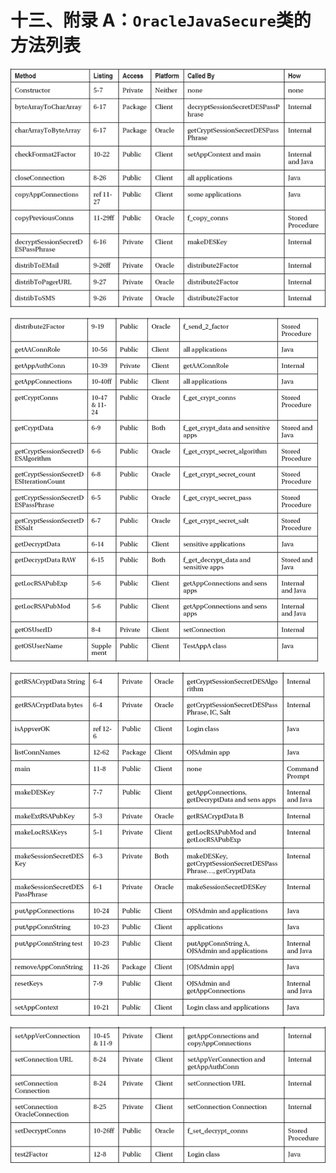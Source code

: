 # 十三、附录 A：`OracleJavaSecure`类的方法列表

![Image](img/p403-01.jpg)

![Image](img/p404-01.jpg)

![Image](img/p405-01.jpg)

![Image](img/p406-01.jpg)